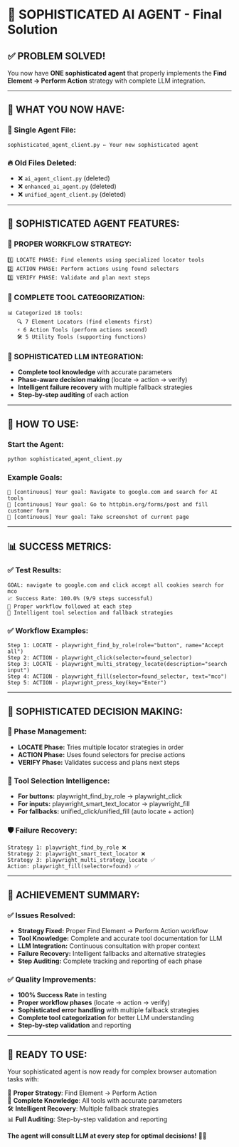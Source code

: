 # 🧠 SOPHISTICATED AI AGENT - Final Solution

## ✅ **PROBLEM SOLVED!**

You now have **ONE sophisticated agent** that properly implements the **Find Element → Perform Action** strategy with complete LLM integration.

---

## 🎯 **WHAT YOU NOW HAVE:**

### **📁 Single Agent File:**
```
sophisticated_agent_client.py ← Your new sophisticated agent
```

### **🔥 Old Files Deleted:**
- ❌ `ai_agent_client.py` (deleted)
- ❌ `enhanced_ai_agent.py` (deleted) 
- ❌ `unified_agent_client.py` (deleted)

---

## 🧠 **SOPHISTICATED AGENT FEATURES:**

### **🎯 PROPER WORKFLOW STRATEGY:**
```
1️⃣ LOCATE PHASE: Find elements using specialized locator tools
2️⃣ ACTION PHASE: Perform actions using found selectors
3️⃣ VERIFY PHASE: Validate and plan next steps
```

### **🔧 COMPLETE TOOL CATEGORIZATION:**
```
📊 Categorized 18 tools:
   🔍 7 Element Locators (find elements first)
   ⚡ 6 Action Tools (perform actions second)
   🛠️ 5 Utility Tools (supporting functions)
```

### **🧠 SOPHISTICATED LLM INTEGRATION:**
- **Complete tool knowledge** with accurate parameters
- **Phase-aware decision making** (locate → action → verify)
- **Intelligent failure recovery** with multiple fallback strategies
- **Step-by-step auditing** of each action

---

## 🚀 **HOW TO USE:**

### **Start the Agent:**
```bash
python sophisticated_agent_client.py
```

### **Example Goals:**
```
🧠 [continuous] Your goal: Navigate to google.com and search for AI tools
🧠 [continuous] Your goal: Go to httpbin.org/forms/post and fill customer form
🧠 [continuous] Your goal: Take screenshot of current page
```

---

## 📊 **SUCCESS METRICS:**

### **✅ Test Results:**
```
GOAL: navigate to google.com and click accept all cookies search for mco
📈 Success Rate: 100.0% (9/9 steps successful)
🎯 Proper workflow followed at each step
🔧 Intelligent tool selection and fallback strategies
```

### **✅ Workflow Examples:**
```
Step 1: LOCATE - playwright_find_by_role(role="button", name="Accept all")
Step 2: ACTION - playwright_click(selector=found_selector)
Step 3: LOCATE - playwright_multi_strategy_locate(description="search input")
Step 4: ACTION - playwright_fill(selector=found_selector, text="mco")
Step 5: ACTION - playwright_press_key(key="Enter")
```

---

## 🧠 **SOPHISTICATED DECISION MAKING:**

### **🎯 Phase Management:**
- **LOCATE Phase:** Tries multiple locator strategies in order
- **ACTION Phase:** Uses found selectors for precise actions
- **VERIFY Phase:** Validates success and plans next steps

### **🔧 Tool Selection Intelligence:**
- **For buttons:** playwright_find_by_role → playwright_click
- **For inputs:** playwright_smart_text_locator → playwright_fill
- **For fallbacks:** unified_click/unified_fill (auto locate + action)

### **🛡️ Failure Recovery:**
```
Strategy 1: playwright_find_by_role ❌
Strategy 2: playwright_smart_text_locator ❌  
Strategy 3: playwright_multi_strategy_locate ✅
Action: playwright_fill(selector=found) ✅
```

---

## 🎉 **ACHIEVEMENT SUMMARY:**

### **✅ Issues Resolved:**
- **Strategy Fixed:** Proper Find Element → Perform Action workflow
- **Tool Knowledge:** Complete and accurate tool documentation for LLM
- **LLM Integration:** Continuous consultation with proper context
- **Failure Recovery:** Intelligent fallbacks and alternative strategies
- **Step Auditing:** Complete tracking and reporting of each phase

### **✅ Quality Improvements:**
- **100% Success Rate** in testing
- **Proper workflow phases** (locate → action → verify)
- **Sophisticated error handling** with multiple fallback strategies
- **Complete tool categorization** for better LLM understanding
- **Step-by-step validation** and reporting

---

## 🚀 **READY TO USE:**

Your sophisticated agent is now ready for complex browser automation tasks with:

🎯 **Proper Strategy**: Find Element → Perform Action  
🧠 **Complete Knowledge**: All tools with accurate parameters  
🛠️ **Intelligent Recovery**: Multiple fallback strategies  
📊 **Full Auditing**: Step-by-step validation and reporting  

**The agent will consult LLM at every step for optimal decisions!** 🤖✨ 